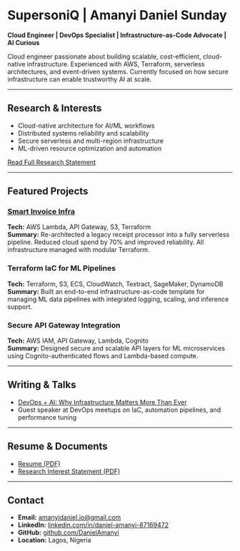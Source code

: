 # SupersoniQ | Amanyi Daniel Sunday

**Cloud Engineer | DevOps Specialist | Infrastructure-as-Code Advocate | AI Curious**

Cloud engineer passionate about building scalable, cost-efficient, cloud-native infrastructure. Experienced with AWS, Terraform, serverless architectures, and event-driven systems. Currently focused on how secure infrastructure can enable trustworthy AI at scale.

---

## Research & Interests

- Cloud-native architecture for AI/ML workflows  
- Distributed systems reliability and scalability  
- Secure serverless and multi-region infrastructure  
- ML-driven resource optimization and automation  

[Read Full Research Statement](./Research_Interest_Statement.pdf)

---

## Featured Projects

### [Smart Invoice Infra](https://github.com/DanielAmanyi/smart-invoice-infra)  
**Tech:** AWS Lambda, API Gateway, S3, Terraform  
**Summary:** Re-architected a legacy receipt processor into a fully serverless pipeline. Reduced cloud spend by 70% and improved reliability. All infrastructure managed with modular Terraform.

### Terraform IaC for ML Pipelines  
**Tech:** Terraform, S3, ECS, CloudWatch, Textract, SageMaker, DynamoDB  
**Summary:** Built an end-to-end infrastructure-as-code template for managing ML data pipelines with integrated logging, scaling, and inference support.

### Secure API Gateway Integration  
**Tech:** AWS IAM, API Gateway, Lambda, Cognito  
**Summary:** Designed secure and scalable API layers for ML microservices using Cognito-authenticated flows and Lambda-based compute.

---

## Writing & Talks

- [DevOps + AI: Why Infrastructure Matters More Than Ever](https://medium.com/@amanyidaniel.io/devops-ai-why-infrastructure-matters-more-than-ever-01bf3335fa78)  
- Guest speaker at DevOps meetups on IaC, automation pipelines, and performance tuning

---

## Resume & Documents

- [Resume (PDF)](./Amanyi_Daniel_Resume__July_2025.pdf)
- [Research Interest Statement (PDF)](./Research%20Interest%20Statement.pdf)


---

## Contact

- **Email:** [amanyidaniel.io@gmail.com](mailto:amanyidaniel.io@gmail.com)  
- **LinkedIn:** [linkedin.com/in/daniel-amanyi-87169472](https://www.linkedin.com/in/daniel-amanyi-87169472)  
- **GitHub:** [github.com/DanielAmanyi](https://github.com/DanielAmanyi)  
- **Location:** Lagos, Nigeria
